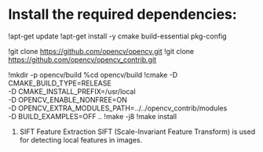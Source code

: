# Install the required dependencies:

!apt-get update
!apt-get install -y cmake build-essential pkg-config

!git clone https://github.com/opencv/opencv.git
!git clone https://github.com/opencv/opencv_contrib.git

!mkdir -p opencv/build
%cd opencv/build
!cmake -D CMAKE_BUILD_TYPE=RELEASE \
        -D CMAKE_INSTALL_PREFIX=/usr/local \
        -D OPENCV_ENABLE_NONFREE=ON \
        -D OPENCV_EXTRA_MODULES_PATH=../../opencv_contrib/modules \
        -D BUILD_EXAMPLES=OFF ..
!make -j8
!make install

1. SIFT Feature Extraction
SIFT (Scale-Invariant Feature Transform) is used for detecting local features in images.
